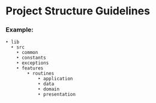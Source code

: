 # Project Structure Guidelines

### Example:

```
‣ lib
  ‣ src
    ‣ common
    ‣ constants
    ‣ exceptions
    ‣ features
	    ‣ routines
		    ‣ application
		    ‣ data
		    ‣ domain
		    ‣ presentation
```

